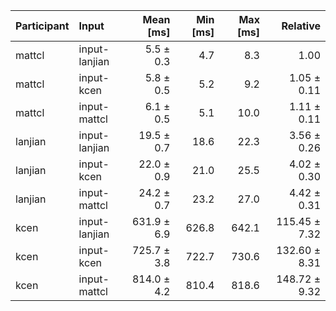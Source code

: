 | Participant | Input | Mean [ms] | Min [ms] | Max [ms] | Relative |
|:---|:---|---:|---:|---:|---:|
| mattcl | input-lanjian | 5.5 ± 0.3 | 4.7 | 8.3 | 1.00 |
| mattcl | input-kcen | 5.8 ± 0.5 | 5.2 | 9.2 | 1.05 ± 0.11 |
| mattcl | input-mattcl | 6.1 ± 0.5 | 5.1 | 10.0 | 1.11 ± 0.11 |
| lanjian | input-lanjian | 19.5 ± 0.7 | 18.6 | 22.3 | 3.56 ± 0.26 |
| lanjian | input-kcen | 22.0 ± 0.9 | 21.0 | 25.5 | 4.02 ± 0.30 |
| lanjian | input-mattcl | 24.2 ± 0.7 | 23.2 | 27.0 | 4.42 ± 0.31 |
| kcen | input-lanjian | 631.9 ± 6.9 | 626.8 | 642.1 | 115.45 ± 7.32 |
| kcen | input-kcen | 725.7 ± 3.8 | 722.7 | 730.6 | 132.60 ± 8.31 |
| kcen | input-mattcl | 814.0 ± 4.2 | 810.4 | 818.6 | 148.72 ± 9.32 |
